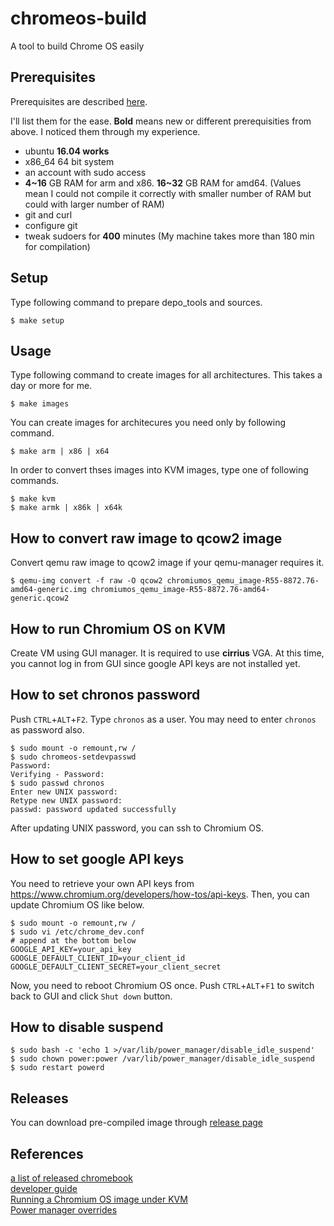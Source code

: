 # chromeos-build
A tool to build Chrome OS easily

## Prerequisites
Prerequisites are described [here](https://www.chromium.org/chromium-os/developer-guide).

I'll list them for the ease.  **Bold** means new or different prerequisities from above.  I noticed them through my experience.

- ubuntu **16.04 works**
- x86_64 64 bit system
- an account with sudo access
- **4~16** GB RAM for arm and x86.  **16~32** GB RAM for amd64.  (Values mean I could not compile it correctly with smaller number of RAM but could with larger number of RAM)
- git and curl
- configure git
- tweak sudoers for **400** minutes (My machine takes more than 180 min for compilation)

## Setup
Type following command to prepare depo_tools and sources.

```
$ make setup
```

## Usage

Type following command to create images for all architectures.  This takes a day or more for me.

```
$ make images
```

You can create images for architecures you need only by following command.

```
$ make arm | x86 | x64
```

In order to convert thses images into KVM images, type one of following commands.

```
$ make kvm
$ make armk | x86k | x64k
```

## How to convert raw image to qcow2 image

Convert qemu raw image to qcow2 image if your qemu-manager requires it.

```
$ qemu-img convert -f raw -O qcow2 chromiumos_qemu_image-R55-8872.76-amd64-generic.img chromiumos_qemu_image-R55-8872.76-amd64-generic.qcow2
```

## How to run Chromium OS on KVM

Create VM using GUI manager.  It is required to use **cirrius** VGA.  At this time, you cannot log in from GUI since google API keys are not installed yet.

## How to set chronos password

Push `CTRL`+`ALT`+`F2`.  Type `chronos` as a user.  You may need to enter `chronos` as password also.

```
$ sudo mount -o remount,rw /
$ sudo chromeos-setdevpasswd
Password:
Verifying - Password:
$ sudo passwd chronos
Enter new UNIX password:
Retype new UNIX password:
passwd: password updated successfully
```

After updating UNIX password, you can ssh to Chromium OS.

## How to set google API keys

You need to retrieve your own API keys from https://www.chromium.org/developers/how-tos/api-keys.  Then, you can update Chromium OS like below.

```
$ sudo mount -o remount,rw /
$ sudo vi /etc/chrome_dev.conf
# append at the bottom below
GOOGLE_API_KEY=your_api_key
GOOGLE_DEFAULT_CLIENT_ID=your_client_id
GOOGLE_DEFAULT_CLIENT_SECRET=your_client_secret
```

Now, you need to reboot Chromium OS once.  Push `CTRL`+`ALT`+`F1` to switch back to GUI and click `Shut down` button.

## How to disable suspend

```
$ sudo bash -c 'echo 1 >/var/lib/power_manager/disable_idle_suspend'
$ sudo chown power:power /var/lib/power_manager/disable_idle_suspend
$ sudo restart powerd
```

## Releases
You can download pre-compiled image through [release page](https://github.com/jam7/chromeos-build/releases)

## References
[a list of released chromebook](https://www.chromium.org/chromium-os/developer-information-for-chrome-os-devices)  
[developer guide](https://www.chromium.org/chromium-os/developer-guide)  
[Running a Chromium OS image under KVM](https://www.chromium.org/chromium-os/how-tos-and-troubleshooting/running-chromeos-image-under-virtual-machines)  
[Power manager overrides](https://github.com/dnschneid/crouton/wiki/Power-manager-overrides)  
